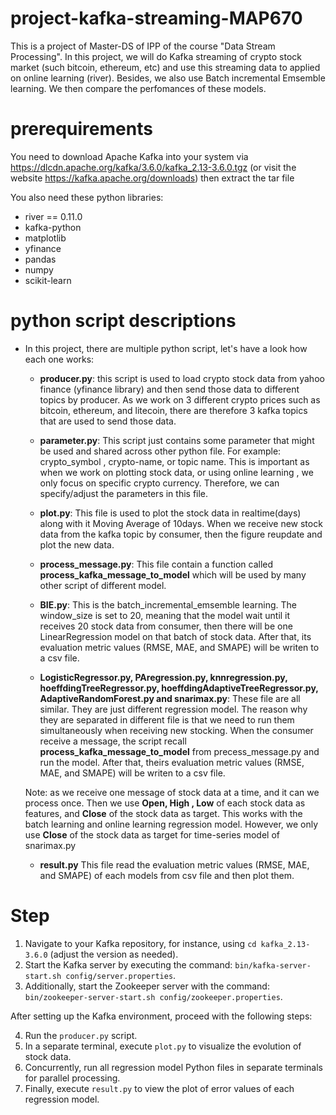 # project-kafka-streaming-MAP670
This is a project of Master-DS of IPP of the course "Data Stream Processing". In this project, we will do Kafka streaming of crypto stock market (such bitcoin, ethereum, etc) and use this streaming data to applied on online learning (river). Besides, we also use Batch incremental Emsemble learning. We then compare the perfomances of these models.


# prerequirements
You need to download Apache Kafka into your system via 
https://dlcdn.apache.org/kafka/3.6.0/kafka_2.13-3.6.0.tgz (or visit the website https://kafka.apache.org/downloads)
then extract the tar file

You also need these python libraries: 
- river == 0.11.0
- kafka-python
- matplotlib
- yfinance
- pandas
- numpy
- scikit-learn 


# python script descriptions
- In this project, there are multiple python script, let's have a look how each one works:
    - **producer.py**:
    this script is used to load crypto stock data from yahoo finance (yfinance library) and then send those data to different topics by producer. As we work on 3 different crypto prices such as bitcoin, ethereum, and litecoin, there are therefore 3 kafka topics that are used to send those data.

    - **parameter.py**:
    This script just contains some parameter that might be used and shared across other python file. For example: crypto_symbol , crypto-name, or topic name. This is important as when we work on plotting stock data, or using online learning , we only focus on specific crypto currency. Therefore, we can specify/adjust the parameters in this file.

    - **plot.py**:
    This file is used to plot the stock data in realtime(days) along with it Moving Average of 10days. When we receive new stock data from the kafka topic by consumer, then the figure reupdate and plot the new data.

    - **process_message.py**:
    This file contain a function called **process_kafka_message_to_model** which will be used by many other script of different model.

    - **BIE.py**:
    This is the batch_incremental_emsemble learning. The window_size is set to 20, meaning that the model wait until it receives 20 stock data from consumer, then there will be one LinearRegression model on that batch of stock data. After that, its evaluation metric values (RMSE, MAE, and SMAPE) will be writen to a csv file.

    - **LogisticRegressor.py, PAregression.py, knnregression.py, hoeffdingTreeRegressor.py, hoeffdingAdaptiveTreeRegressor.py, AdaptiveRandomForest.py and snarimax.py**:
    These file are all similar. They are just different regression model. The reason why they are separated in different file is that we need to run them simultaneously when receiving new stocking. When the consumer receive a message, the script recall **process_kafka_message_to_model** from precess_message.py and run the model. After that, theirs evaluation metric values (RMSE, MAE, and SMAPE) will be writen to a csv file.

    Note: as we receive one message of stock data at a time, and it can we process once. Then we use **Open, High , Low** of each stock data as features, and **Close** of the stock data as target. This works with the batch learning and online learning regression model. However, we only use **Close** of the stock data as target for time-series model of snarimax.py

    - **result.py**
    This file read the evaluation metric values (RMSE, MAE, and SMAPE) of each models from csv file and then plot them.


# Step
1. Navigate to your Kafka repository, for instance, using `cd kafka_2.13-3.6.0` (adjust the version as needed).
2. Start the Kafka server by executing the command: `bin/kafka-server-start.sh config/server.properties`.
3. Additionally, start the Zookeeper server with the command: `bin/zookeeper-server-start.sh config/zookeeper.properties`.

After setting up the Kafka environment, proceed with the following steps:

4. Run the `producer.py` script.
5. In a separate terminal, execute `plot.py` to visualize the evolution of stock data.
6. Concurrently, run all regression model Python files in separate terminals for parallel processing.
7. Finally, execute `result.py` to view the plot of error values of each regression model.




